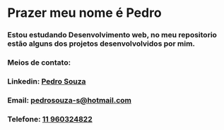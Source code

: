 
<!--
**PedroSzSantana/PedroSzSantana** is a ✨ _special_ ✨ repository because its `README.md` (this file) appears on your GitHub profile.

Here are some ideas to get you started:

- 🔭 I’m currently working on ...
- 🌱 I’m currently learning ...
- 👯 I’m looking to collaborate on ...
- 🤔 I’m looking for help with ...
- 💬 Ask me about ...
- 📫 How to reach me: ...
- 😄 Pronouns: ...
- ⚡ Fun fact: ...
-->
<h1> Prazer meu nome é Pedro </h1>
<h3>Estou estudando Desenvolvimento web, no meu repositorio estão alguns dos projetos desenvolvolvidos por mim.</h3>
<h3>Meios de contato:</h3>
<h3>Linkedin: <a href="https://www.linkedin.com/in/pedro-souza-3ab330226/">Pedro Souza</a></h3>
<h3>Email: <a href="mailto:pedrosouza-s@hotmail.com" target="_blank">pedrosouza-s@hotmail.com</a></h3>
<h3>Telefone: <a href="tel:11960324822">11 960324822<a></h3>
